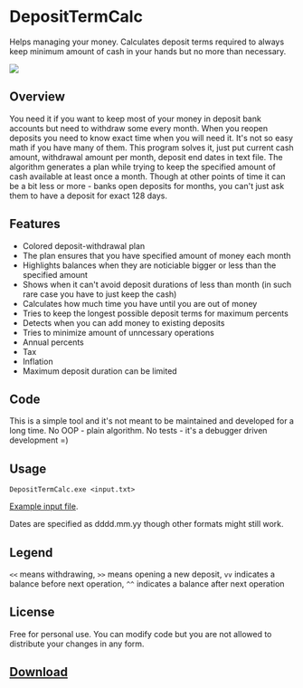 # DepositTermCalc
Helps managing your money. Calculates deposit terms required to always keep minimum amount of cash in your hands but no more than necessary.

<img src="https://i.imgur.com/OOlN1Y9.png" />

## Overview
You need it if you want to keep most of your money in deposit bank accounts but need to withdraw some every month.
When you reopen deposits you need to know exact time when you will need it.
It's not so easy math if you have many of them.
This program solves it, just put current cash amount, withdrawal amount per month, deposit end dates in text file.
The algorithm generates a plan while trying to keep the specified amount of cash available at least once a month.
Though at other points of time it can be a bit less or more - banks open deposits for months, you can't just ask them to have a deposit for exact 128 days.

## Features
* Colored deposit-withdrawal plan
* The plan ensures that you have specified amount of money each month 
* Highlights balances when they are noticiable bigger or less than the specified amount
* Shows when it can't avoid deposit durations of less than month (in such rare case you have to just keep the cash)
* Calculates how much time you have until you are out of money
* Tries to keep the longest possible deposit terms for maximum percents
* Detects when you can add money to existing deposits
* Tries to minimize amount of unncessary operations
* Annual percents
* Tax
* Inflation
* Maximum deposit duration can be limited

## Code
This is a simple tool and it's not meant to be maintained and developed for a long time. No OOP - plain algorithm. No tests - it's a debugger driven development =) 


## Usage
`DepositTermCalc.exe <input.txt>`

<a href="https://github.com/AqlaSolutions/DepositTermCalc/blob/master/input.txt">Example input file</a>.

Dates are specified as dddd.mm.yy though other formats might still work.

## Legend
`<<` means withdrawing,
`>>` means opening a new deposit,
`vv` indicates a balance before next operation,
`^^` indicates a balance after next operation

## License
Free for personal use. You can modify code but you are not allowed to distribute your changes in any form.

## <a href="https://github.com/AqlaSolutions/DepositTermCalc/releases">Download</a>

